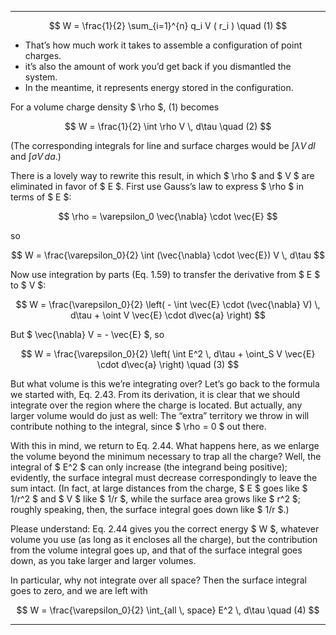 
---


$$
W = \frac{1}{2} \sum_{i=1}^{n} q_i V ( r_i )   \quad (1)
$$

- That’s how much work it takes to assemble a configuration of point charges.
- it’s also the amount of work you’d get back if you dismantled the system. 
- In the meantime, it represents energy stored in the configuration.


For a volume charge density $ \rho $,  (1) becomes  

$$
W = \frac{1}{2} \int \rho V \, d\tau \quad (2)
$$

(The corresponding integrals for line and surface charges would be  $\int \lambda V \, dl$ and $\int \sigma V \, da$.)  

There is a lovely way to rewrite this result, in which $ \rho $ and $ V $ are eliminated in favor of $ E $. First use Gauss’s law to express $ \rho $ in terms of $ E $:  

$$
\rho = \varepsilon_0 \vec{\nabla} \cdot \vec{E}
$$

so  

$$
W = \frac{\varepsilon_0}{2} \int (\vec{\nabla} \cdot \vec{E}) V \, d\tau
$$

Now use integration by parts (Eq. 1.59) to transfer the derivative from $ E $ to $ V $:  

$$
W = \frac{\varepsilon_0}{2}  
\left( - \int \vec{E} \cdot (\vec{\nabla} V) \, d\tau + \oint V \vec{E} \cdot d\vec{a} \right)
$$

But $ \vec{\nabla} V = - \vec{E} $, so  

$$
W = \frac{\varepsilon_0}{2}  
\left( \int  E^2 \, d\tau + \oint_S V \vec{E} \cdot d\vec{a} \right) \quad (3)
$$

But what volume is this we’re integrating over? Let’s go back to the formula we started with, Eq. 2.43. From its derivation, it is clear that we should integrate over the region where the charge is located. But actually, any larger volume would do just as well: The “extra” territory we throw in will contribute nothing to the integral, since $ \rho = 0 $ out there.  

With this in mind, we return to Eq. 2.44. What happens here, as we enlarge the volume beyond the minimum necessary to trap all the charge? Well, the integral of $ E^2 $ can only increase (the integrand being positive); evidently, the surface integral must decrease correspondingly to leave the sum intact. (In fact, at large distances from the charge, $ E $ goes like $ 1/r^2 $ and $ V $ like $ 1/r $, while the surface area grows like $ r^2 $; roughly speaking, then, the surface integral goes down like $ 1/r $.)  

Please understand: Eq. 2.44 gives you the correct energy $ W $, whatever volume you use (as long as it encloses all the charge), but the contribution from the volume integral goes up, and that of the surface integral goes down, as you take larger and larger volumes.  

In particular, why not integrate over all space? Then the surface integral goes to zero, and we are left with  

$$
W = \frac{\varepsilon_0}{2} \int_{all \, space} E^2 \, d\tau  \quad (4)
$$

---
